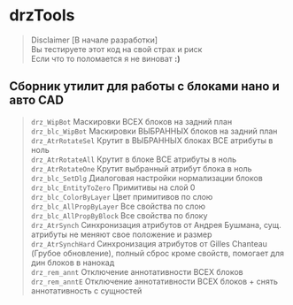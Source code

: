 # drzTools
>Disclaimer 
[В начале разработки]\
Вы тестируете этот код на свой страх и риск\
Если что то поломается я не виноват **:)**

## Сборник утилит для работы с блоками нано и авто CAD
 
 > `drz_WipBot`	Маскировки ВСЕХ блоков на задний план\
`drz_blc_WipBot`	Маскировки ВЫБРАННЫХ блоков на задний план\
`drz_AtrRotateSel`	Крутит в ВЫБРАННЫХ блоках ВСЕ атрибуты в ноль\
`drz_AtrRotateAll`	Крутит в блоке ВСЕ атрибуты в ноль\
`drz_AtrRotateOne`	Крутит выбранный атрибут блока в ноль\
`drz_blc_SetDlg`	Диалоговая настройки нормализации блоков\
`drz_blc_EntityToZero`	Примитивы на слой 0\
`drz_blc_ColorByLayer`	Цвет примитивов по слою\
`drz_blc_AllPropByLayer`	Все свойства по слою\
`drz_blc_AllPropByBlock`	Все свойства по блоку\
`drz_AtrSynch`	Синхронизация атрибутов от Андрея Бушмана, сущ. атрибуты не меняют свое положение и размер\
`drz_AtrSynchHard`	Синхронизация атрибутов от Gilles Chanteau (Грубое обновление), полный сброс кроме свойств, помогает для дин блоков в нанокад\
`drz_rem_annt` Отключение аннотативности ВСЕХ блоков\
`drz_rem_anntE` Отключение аннотативности ВСЕХ блоков + снять аннотативность с сущностей

